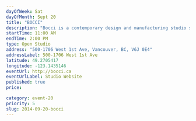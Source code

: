 ```yaml
---
dayOfWeek: Sat
dayOfMonth: Sept 20
title: "BOCCI"
description: "Bocci is a contemporary design and manufacturing studio specializing in high end lighting, furniture, and electrical components. We will be opening our doors for light refreshments, studio tours, and glass blowing demonstrations. Take elevator to 5th floor."
startTime: 11:00 AM
endTime: 2:00 PM
type: Open Studio
address: "500-1706 West 1st Ave, Vancouver, BC, V6J 0E4"
addressLabel: 500-1706 West 1st Ave
latitude: 49.2705417
longitude: -123.1435146
eventUrl: http://bocci.ca
eventUrlLabel: Studio Website
published: true
price: 

category: event-20
priority: 5
slug: 2014-09-20-bocci
---
```

